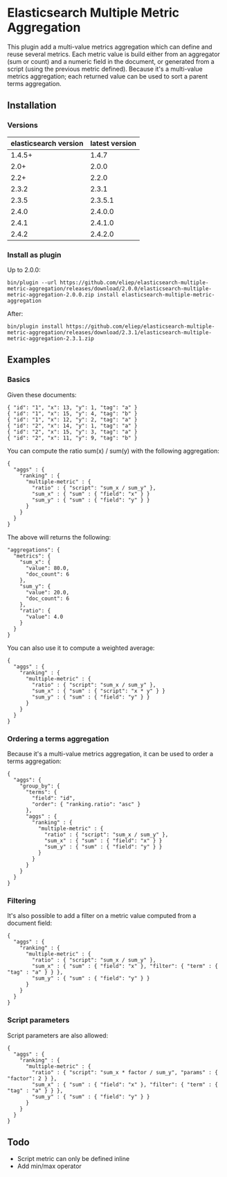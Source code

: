 # Elasticsearch Multiple Metric Aggregation

This plugin add a multi-value metrics aggregation which can define and reuse several metrics. Each metric value is build either from an aggregator (sum or count) and a numeric field in the document, or generated from a script (using the previous metric defined). Because it's a multi-value metrics aggregation; each returned value can be used to sort a parent terms aggregation.

## Installation

### Versions

| elasticsearch version | latest version |
| --------------------- | -------------  |
| 1.4.5+                | 1.4.7          |
| 2.0+                  | 2.0.0          |
| 2.2+                  | 2.2.0          |
| 2.3.2                 | 2.3.1          |
| 2.3.5                 | 2.3.5.1        |
| 2.4.0                 | 2.4.0.0        |
| 2.4.1                 | 2.4.1.0        |
| 2.4.2                 | 2.4.2.0        |

### Install as plugin 

Up to 2.0.0: 
```
bin/plugin --url https://github.com/eliep/elasticsearch-multiple-metric-aggregation/releases/download/2.0.0/elasticsearch-multiple-metric-aggregation-2.0.0.zip install elasticsearch-multiple-metric-aggregation
```

After:
```
bin/plugin install https://github.com/eliep/elasticsearch-multiple-metric-aggregation/releases/download/2.3.1/elasticsearch-multiple-metric-aggregation-2.3.1.zip
```

## Examples

### Basics
Given these documents:
```
{ "id": "1", "x": 13, "y": 1, "tag": "a" }
{ "id": "1", "x": 15, "y": 4, "tag": "b" }
{ "id": "1", "x": 12, "y": 2, "tag": "a" }
{ "id": "2", "x": 14, "y": 1, "tag": "a" }
{ "id": "2", "x": 15, "y": 3, "tag": "a" }
{ "id": "2", "x": 11, "y": 9, "tag": "b" }
```

You can compute the ratio sum(x) / sum(y) with the following aggregation: 
```
{
  "aggs" : {
    "ranking" : { 
      "multiple-metric" : { 
        "ratio" : { "script": "sum_x / sum_y" },
        "sum_x" : { "sum" : { "field": "x" } }
        "sum_y" : { "sum" : { "field": "y" } }
	  } 
    }
  }
}
``` 

The above will returns the following:

```
"aggregations": {
  "metrics": {
    "sum_x": {
      "value": 80.0,
      "doc_count": 6
    },
    "sum_y": {
      "value": 20.0,
      "doc_count": 6
    },
    "ratio": {
      "value": 4.0
    }
  }
}
``` 

You can also use it to compute a weighted average: 
```
{
  "aggs" : {
    "ranking" : { 
      "multiple-metric" : { 
        "ratio" : { "script": "sum_x / sum_y" },
        "sum_x" : { "sum" : { "script": "x * y" } }
        "sum_y" : { "sum" : { "field": "y" } }
      } 
    }
  }
}
```


### Ordering a terms aggregation
Because it's a multi-value metrics aggregation, it can be used to order a terms aggregation:
```
{
  "aggs": {
    "group_by": {
      "terms": {
        "field": "id",
        "order": { "ranking.ratio": "asc" }
      },
      "aggs" : {
        "ranking" : { 
          "multiple-metric" : { 
            "ratio" : { "script": "sum_x / sum_y" },
            "sum_x" : { "sum" : { "field": "x" } }
            "sum_y" : { "sum" : { "field": "y" } }
          } 
	    }
      }
    }
  }
}
```

### Filtering
It's also possible to add a filter on a metric value computed from a document field:

```
{
  "aggs" : {
    "ranking" : { 
      "multiple-metric" : { 
        "ratio" : { "script": "sum_x / sum_y" },
        "sum_x" : { "sum" : { "field": "x" }, "filter": { "term" : { "tag" : "a" } } },
        "sum_y" : { "sum" : { "field": "y" } }
	  } 
    }
  }
}
```


### Script parameters
Script parameters are also allowed:

```
{
  "aggs" : {
    "ranking" : { 
      "multiple-metric" : { 
        "ratio" : { "script": "sum_x * factor / sum_y", "params" : { "factor": 2 } },
        "sum_x" : { "sum" : { "field": "x" }, "filter": { "term" : { "tag" : "a" } } },
        "sum_y" : { "sum" : { "field": "y" } }
      } 
    }
  }
}
```

## Todo

 * Script metric can only be defined inline
 * Add min/max operator